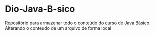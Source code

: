 # Dio-Java-B-sico
Repositório para armazenar todo o conteúdo do curso de Java Básico.
Alterando o conteudo de um arquivo de forma local